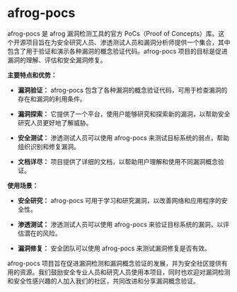 # afrog-pocs
afrog-pocs 是 afrog 漏洞检测工具的官方 PoCs（Proof of Concepts）库。这个开源项目旨在为安全研究人员、渗透测试人员和漏洞分析师提供一个集合，其中包含了用于验证和演示各种漏洞的概念验证代码。afrog-pocs 项目的目标是促进漏洞的理解、评估和安全漏洞修复。

**主要特点和优势：**

- **漏洞验证：** afrog-pocs 包含了各种漏洞的概念验证代码，可用于检查漏洞的存在和漏洞的利用条件。

- **漏洞探索：** 它提供了一个平台，使用户能够研究和探索新的漏洞，以帮助安全研究人员更好地了解威胁。

- **安全测试：** 渗透测试人员可以使用 afrog-pocs 来测试目标系统的弱点，帮助组织识别和修复漏洞。

- **文档详尽：** 项目提供了详细的文档，以帮助用户理解和使用不同漏洞概念验证。

**使用场景：**

- **安全研究：** afrog-pocs 可用于学习和研究漏洞，以改善网络和应用程序的安全性。

- **渗透测试：** 渗透测试人员可以使用 afrog-pocs 来验证目标系统的漏洞，以评估潜在的风险。

- **漏洞修复：** 安全团队可以使用 afrog-pocs 来测试漏洞修复是否有效。

afrog-pocs 项目旨在促进漏洞检测和漏洞概念验证的发展，并为安全社区提供有用的资源。我们鼓励安全专业人员和研究人员使用本项目，同时也欢迎对漏洞检测和安全性感兴趣的人加入我们的社区，共同改进和分享漏洞概念验证。
